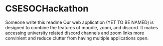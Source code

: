 # CSESOCHackathon
Someone write this readme
Our web application (YET TO BE NAMED) is designed to combine the features of moodle, zoom, and discord.
It makes accessing university related discord channels and zoom links more convinient and reduce clutter from having multiple applications open.